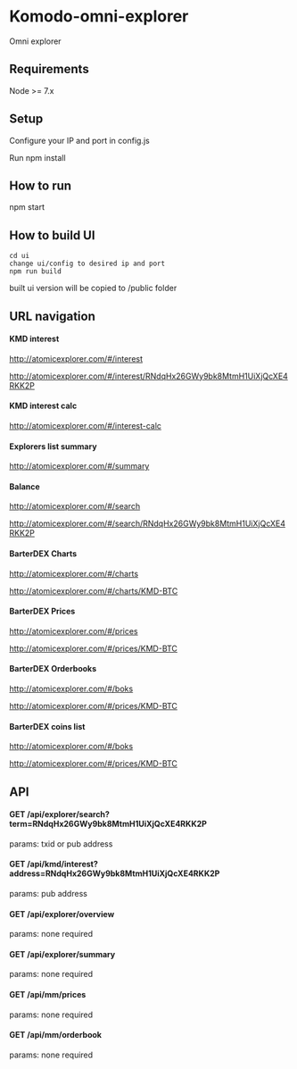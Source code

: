 # Komodo-omni-explorer

Omni explorer

## Requirements

Node >= 7.x

## Setup

Configure your IP and port in config.js

Run npm install

## How to run

npm start

## How to build UI

```
cd ui
change ui/config to desired ip and port
npm run build
```

built ui version will be copied to /public folder

## URL navigation

#### KMD interest
http://atomicexplorer.com/#/interest

http://atomicexplorer.com/#/interest/RNdqHx26GWy9bk8MtmH1UiXjQcXE4RKK2P

#### KMD interest calc
http://atomicexplorer.com/#/interest-calc

#### Explorers list summary
http://atomicexplorer.com/#/summary

#### Balance
http://atomicexplorer.com/#/search

http://atomicexplorer.com/#/search/RNdqHx26GWy9bk8MtmH1UiXjQcXE4RKK2P

#### BarterDEX Charts
http://atomicexplorer.com/#/charts

http://atomicexplorer.com/#/charts/KMD-BTC

#### BarterDEX Prices
http://atomicexplorer.com/#/prices

http://atomicexplorer.com/#/prices/KMD-BTC

#### BarterDEX Orderbooks
http://atomicexplorer.com/#/boks

http://atomicexplorer.com/#/prices/KMD-BTC

#### BarterDEX coins list
http://atomicexplorer.com/#/boks

http://atomicexplorer.com/#/prices/KMD-BTC

## API
#### GET /api/explorer/search?term=RNdqHx26GWy9bk8MtmH1UiXjQcXE4RKK2P

params: txid or pub address

#### GET /api/kmd/interest?address=RNdqHx26GWy9bk8MtmH1UiXjQcXE4RKK2P

params: pub address

#### GET /api/explorer/overview

params: none required

#### GET /api/explorer/summary

params: none required

#### GET /api/mm/prices

params: none required

#### GET /api/mm/orderbook

params: none required